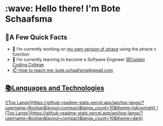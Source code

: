 <h1 align="left" id="macropower-title">:wave: Hello there! I'm Bote Schaafsma</h1>
<h2>🐎A Few Quick Facts</h2>
<ul>
  <li>🔭 I’m currently working on <a href="https://github.com/Bootjan/ft_strace">my own version of strace</a> using the ptrace c function</li>
  <li>🌱 I’m currently learning to become a Software Engineer <a href="https://www.codam.nl">@Codam Coding College</li>
  <li>📫 How to reach me: <a href="mailto:bote.schaafsma@gmail.com">bote.schaafsma@gmail.com</li>
</ul>
<h2>📚Languages and Technologies</h2>
![Top Langs](https://github-readme-stats.vercel.app/api/top-langs/?username=Bootjan&layout=compact&langs_count=10&theme=tokyonight)
![Top Langs](https://github-readme-stats.vercel.app/api/top-langs/?username=Bootjan&layout=compact&langs_count=10&theme=dark)
